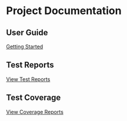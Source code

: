# Project Documentation

## User Guide

[Getting Started](guide/getting-started/)

## Test Reports

[View Test Reports](tests.html)

## Test Coverage

[View Coverage Reports](coverage/)